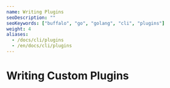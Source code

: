 ```yaml
---
name: Writing Plugins
seoDescription: ""
seoKeywords: ["buffalo", "go", "golang", "cli", "plugins"]
weight: 4
aliases:
  - /docs/cli/plugins
  - /en/docs/cli/plugins
---
```


# Writing Custom Plugins